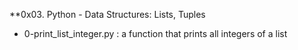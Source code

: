 **0x03. Python - Data Structures: Lists, Tuples

* 0-print_list_integer.py : a function that prints all integers of a list
